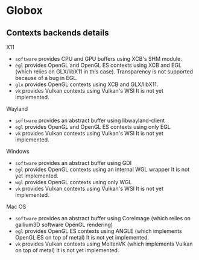 # Globox

## Contexts backends details
X11
 - `software` provides CPU and GPU buffers using XCB's SHM module.
 - `egl` provides OpenGL and OpenGL ES contexts using XCB and EGL
   (which relies on GLX/libX11 in this case).
   Transparency is not supported because of a bug in EGL.
 - `glx` provides OpenGL contexts using XCB and GLX/libX11.
 - `vk` provides Vulkan contexts using Vulkan's WSI
   It is not yet implemented.

Wayland
 - `software` provides an abstract buffer using libwayland-client
 - `egl` provides OpenGL and OpenGL ES contexts using only EGL
 - `vk` provides Vulkan contexts using Vulkan's WSI
   It is not yet implemented.

Windows
 - `software` provides an abstract buffer using GDI
 - `egl` provides OpenGL contexts using an internal WGL wrapper
   It is not yet implemented.
 - `wgl` provides OpenGL contexts using only WGL
 - `vk` provides Vulkan contexts using Vulkan's WSI
   It is not yet implemented.

Mac OS
 - `software` provides an abstract buffer using CoreImage
   (which relies on gallium3D software OpenGL rendering)
 - `egl` provides OpenGL ES contexts using ANGLE
   (which implements OpenGL ES on top of metal)
   It is not yet implemented.
 - `vk` provides Vulkan contexts using MoltenVK
   (which implements Vulkan on top of metal)
   It is not yet implemented.
